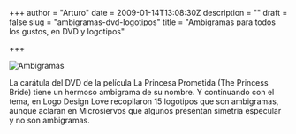 +++
author = "Arturo"
date = 2009-01-14T13:08:30Z
description = ""
draft = false
slug = "ambigramas-dvd-logotipos"
title = "Ambigramas para todos los gustos, en DVD y logotipos"

+++

![Ambigramas](/images/import/75-dvd-ambigrama.jpg)

La carátula del DVD de la película La Princesa Prometida (The Princess Bride) tiene un hermoso ambigrama de su nombre. Y continuando con el tema, en Logo Design Love recopilaron 15 logotipos que son ambigramas, aunque aclaran en Microsiervos que algunos presentan simetría especular y no son ambigramas.
